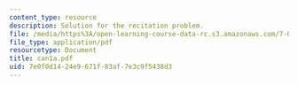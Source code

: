 ```yaml
---
content_type: resource
description: Solution for the recitation problem.
file: /media/https%3A/open-learning-course-data-rc.s3.amazonaws.com/7-012-introduction-to-biology-fall-2004/7e0f0d1424e9671f83af7e3c9f5438d3_can1a.pdf
file_type: application/pdf
resourcetype: Document
title: can1a.pdf
uid: 7e0f0d14-24e9-671f-83af-7e3c9f5438d3
---
```

